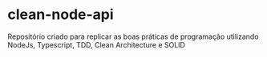 # clean-node-api

Repositório criado para replicar as boas práticas de programação utilizando NodeJs, Typescript, TDD, Clean Architecture e SOLID

